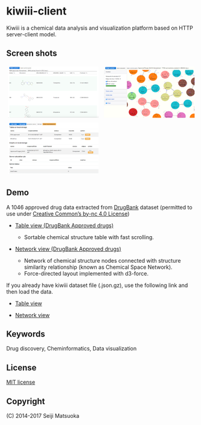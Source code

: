 
kiwiii-client
================

Kiwiii is a chemical data analysis and visualization platform based on HTTP server-client model.


Screen shots
--------------

[<img src="img/table-view.png" width="240" height="135" alt="Table view" style="margin: 5px"/>](img/table-view.png)
[<img src="img/network-view.png" width="240" height="135" alt="Network view" style="margin: 5px"/>](img/network-view.png)
[<img src="img/control-panel.png" width="240" height="135" alt="Control panel" style="margin: 5px"/>](img/control-panel.png)



Demo
--------------

A 1046 approved drug data extracted from [DrugBank](https://www.drugbank.ca/) dataset (permitted to use under [Creative Common’s by-nc 4.0 License](https://creativecommons.org/licenses/by-nc/4.0/legalcode))


- [Table view (DrugBank Approved drugs)](https://mojaie.github.io/kiwiii-client/datatable.html?location=resources/ApprovedFiltered.json.gz)
  - Sortable chemical structure table with fast scrolling.


- [Network view (DrugBank Approved drugs)](https://mojaie.github.io/kiwiii-client/graph.html?location=resources/ApprovedFiltered_GLS10.json.gz)
  - Network of chemical structure nodes connected with structure similarity relationship (known as Chemical Space Network).
  - Force-directed layout implemented with d3-force.


If you already have kiwiii dataset file (.json.gz), use the following link and then load the data.

- [Table view](https://mojaie.github.io/kiwiii-client/datatable.html)

- [Network view](https://mojaie.github.io/kiwiii-client/graph.html)



Keywords
--------------

Drug discovery, Cheminformatics, Data visualization



License
--------------

[MIT license](http://opensource.org/licenses/MIT)



Copyright
--------------

(C) 2014-2017 Seiji Matsuoka
